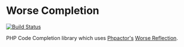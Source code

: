 Worse Completion
================

[![Build Status](https://travis-ci.org/phpactor/completion.svg?branch=master)](https://travis-ci.org/phpactor/completion)

PHP Code Completion library which uses
[Phpactor's](https://github.com/phpactor/phpactor) [Worse
Reflection](https://github.com/phpactor/worse-reflection).
